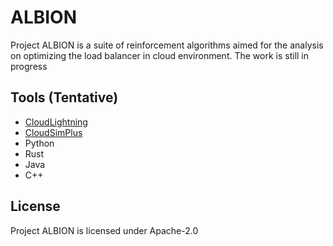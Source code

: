 # ALBION

Project ALBION is a suite of reinforcement algorithms aimed for the analysis on optimizing the load balancer in cloud environment. The work is still in progress

## Tools (Tentative)

- [CloudLightning](https://bitbucket.org/cloudlightning/cloudlightning-simulator.git)
- [CloudSimPlus](https://github.com/cloudsimplus/cloudsimplus-examples)
- Python
- Rust
- Java
- C++
  
## License

Project ALBION is licensed under Apache-2.0

